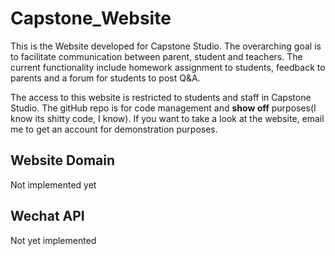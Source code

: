 # Capstone_Website
This is the Website developed for Capstone Studio. The overarching goal is to facilitate communication between parent, student and teachers. The current functionality include homework assignment to students, feedback to parents and a forum for students to post Q&A.  

The access to this website is restricted to students and staff in Capstone Studio. The gitHub repo is for code management and **show off** purposes(I know its shitty code, I know). If you want to take a look at the website, email me to get an account for demonstration purposes.

## Website Domain

Not implemented yet

## Wechat API

Not yet implemented

